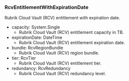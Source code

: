 ### RcvEntitlementWithExpirationDate
Rubrik Cloud Vault (RCV) entitlement with expiration date.

- capacity: System.Single
  - Rubrik Cloud Vault (RCV) entitlement capacity in TB.
- expirationDate: DateTime
  - Rubrik Cloud Vault (RCV) entitlement expiration date.
- bundle: RcvRegionBundle
  - Rubrik Cloud Vault (RCV) region bundle.
- tier: RcvTier
  - Rubrik Cloud Vault (RCV) entitlement tier.
- redundancy: RcvRedundancy
  - Rubrik Cloud Vault (RCV) redundancy level.
